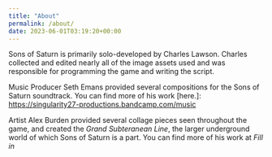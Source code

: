 ```yaml
---
title: "About"
permalink: /about/
date: 2023-06-01T03:19:20+00:00
---
```


Sons of Saturn is primarily solo-developed by Charles Lawson.  Charles collected and edited nearly all of the image assets used and was responsible for programming the game and writing the script.

Music Producer Seth Emans provided several compositions for the Sons of Saturn soundtrack.  You can find more of his work [here.]: https://singularity27-productions.bandcamp.com/music

Artist Alex Burden provided several collage pieces seen throughout the game, and created the *Grand Subteranean Line*, the larger underground world of which Sons of Saturn is a part.  You can find more of his work at *Fill in*

